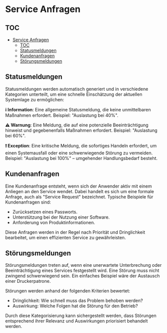 # Service Anfragen

## TOC
- [Service Anfragen](#service-anfragen)
  - [TOC](#toc)
  - [Statusmeldungen](#statusmeldungen)
  - [Kundenanfragen](#kundenanfragen)
  - [Störungsmeldungen](#störungsmeldungen)


## Statusmeldungen
Statusmeldungen werden automatisch generiert und in verschiedene Kategorien unterteilt, um eine schnelle Einschätzung der aktuellen Systemlage zu ermöglichen:

**ℹ️ Information**: Eine allgemeine Statusmeldung, die keine unmittelbaren Maßnahmen erfordert. Beispiel: "Auslastung bei 40%".

**⚠️ Warnung**: Eine Meldung, die auf eine potenzielle Beeinträchtigung hinweist und gegebenenfalls Maßnahmen erfordert. Beispiel: "Auslastung bei 60%".

**❗ Exception**: Eine kritische Meldung, die sofortiges Handeln erfordert, um einen Systemausfall oder eine schwerwiegende Störung zu vermeiden. Beispiel: "Auslastung bei 100%" – umgehender Handlungsbedarf besteht.

## Kundenanfragen
Eine Kundenanfrage entsteht, wenn sich der Anwender aktiv mit einem Anliegen an den Service wendet. Dabei handelt es sich um eine formale Anfrage, auch als "Service Request" bezeichnet. Typische Beispiele für Kundenanfragen sind:

- Zurücksetzen eines Passworts.
- Unterstützung bei der Nutzung einer Software.
- Anforderung von Produktinformationen.

Diese Anfragen werden in der Regel nach Priorität und Dringlichkeit bearbeitet, um einen effizienten Service zu gewährleisten.

## Störungsmeldungen
Störungsmeldungen treten auf, wenn eine unerwartete Unterbrechung oder Beeinträchtigung eines Services festgestellt wird. Eine Störung muss nicht zwingend schwerwiegend sein. Ein einfaches Beispiel wäre der Austausch einer Druckerpatrone.

Störungen werden anhand der folgenden Kriterien bewertet:

- Dringlichkeit: Wie schnell muss das Problem behoben werden?
- Auswirkung: Welche Folgen hat die Störung für den Betrieb?

Durch diese Kategorisierung kann sichergestellt werden, dass Störungen entsprechend ihrer Relevanz und Auswirkungen priorisiert behandelt werden.
